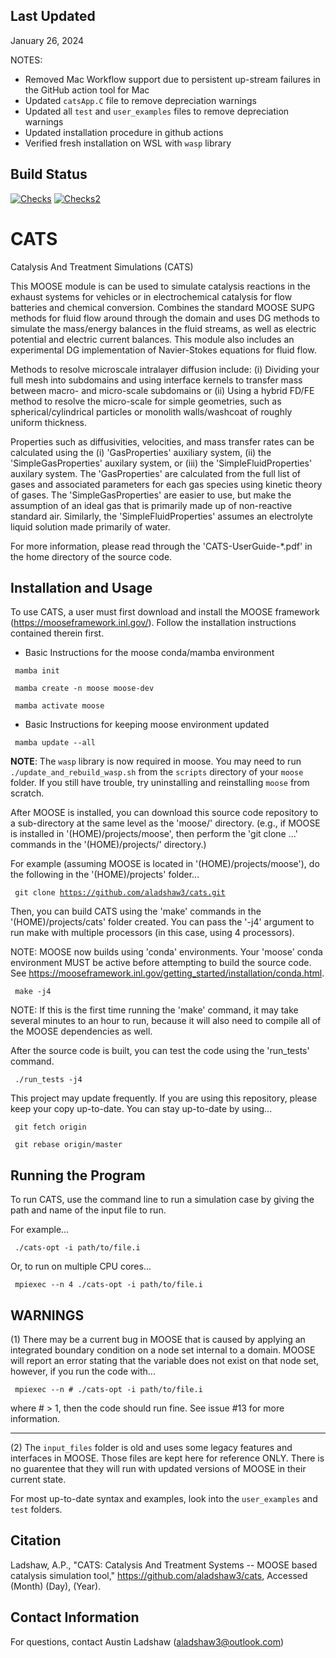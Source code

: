 ## Last Updated

January 26, 2024

NOTES:
- Removed Mac Workflow support due to persistent up-stream failures in the GitHub action tool for Mac
- Updated `catsApp.C` file to remove depreciation warnings
- Updated all `test` and `user_examples` files to remove depreciation warnings
- Updated installation procedure in github actions 
- Verified fresh installation on WSL with `wasp` library

## Build Status

[![Checks](https://github.com/aladshaw3/cats/actions/workflows/conda-build.yml/badge.svg)](https://github.com/aladshaw3/cats/actions/workflows/conda-build.yml)
[![Checks2](https://github.com/aladshaw3/cats/actions/workflows/personal-conda-build.yml/badge.svg)](https://github.com/aladshaw3/cats/actions/workflows/personal-conda-build.yml)

CATS
=====

Catalysis And Treatment Simulations (CATS)

This MOOSE module is can be used to simulate catalysis reactions in the exhaust systems for vehicles or in electrochemical catalysis for flow batteries and chemical conversion. Combines the standard MOOSE SUPG methods for fluid flow around through the domain and uses DG methods to simulate the mass/energy balances in the fluid streams, as well as electric potential and electric current balances. This module also includes an experimental DG implementation of Navier-Stokes equations for fluid flow.

Methods to resolve microscale intralayer diffusion include: (i) Dividing your full mesh into subdomains and using
interface kernels to transfer mass between macro- and micro-scale subdomains or (ii) Using a hybrid FD/FE method
to resolve the micro-scale for simple geometries, such as spherical/cylindrical particles or monolith walls/washcoat
of roughly uniform thickness.

Properties such as diffusivities, velocities, and mass transfer rates can be calculated using the (i) 'GasProperties' auxiliary system, (ii) the 'SimpleGasProperties' auxilary system, or (iii) the 'SimpleFluidProperties' auxilary system. The 'GasProperties' are
calculated from the full list of gases and associated parameters for each gas species using kinetic theory of
gases. The 'SimpleGasProperties' are easier to use, but make the assumption of an ideal gas that is primarily
made up of non-reactive standard air. Similarly, the 'SimpleFluidProperties' assumes an electrolyte liquid solution made primarily of water.

For more information, please read through the 'CATS-UserGuide-*.pdf' in the home directory of the source code.


Installation and Usage
-----
To use CATS, a user must first download and install the MOOSE framework (https://mooseframework.inl.gov/). Follow the installation instructions contained therein first.

 - Basic Instructions for the moose conda/mamba environment 
 
<code> mamba init </code>

<code> mamba create -n moose moose-dev </code>

<code> mamba activate moose </code>

 - Basic Instructions for keeping moose environment updated 
 
<code> mamba update --all </code>

**NOTE**: The `wasp` library is now required in moose. You may need to run `./update_and_rebuild_wasp.sh` from the `scripts` directory of your `moose` folder. 
If you still have trouble, try uninstalling and reinstalling `moose` from scratch. 

After MOOSE is installed, you can download this source code repository to a sub-directory at the same level as the 'moose/' directory. (e.g., if MOOSE is installed in '(HOME)/projects/moose', then perform the 'git clone ...' commands in the '(HOME)/projects/' directory.)

For example (assuming MOOSE is located in '(HOME)/projects/moose'), do the following in the '(HOME)/projects' folder...

<code> git clone https://github.com/aladshaw3/cats.git </code>

Then, you can build CATS using the 'make' commands in the '(HOME)/projects/cats' folder created. You can
pass the '-j4' argument to run make with multiple processors (in this case, using 4 processors).

NOTE: MOOSE now builds using 'conda' environments. Your 'moose' conda environment MUST be active before
attempting to build the source code. See https://mooseframework.inl.gov/getting_started/installation/conda.html.

<code> make -j4 </code>

NOTE: If this is the first time running the 'make' command, it may take several minutes to an
hour to run, because it will also need to compile all of the MOOSE dependencies as well.

After the source code is built, you can test the code using the 'run_tests' command.

<code> ./run_tests -j4 </code>

This project may update frequently. If you are using this repository, please keep your copy up-to-date. You can
stay up-to-date by using...

<code> git fetch origin </code>

<code> git rebase origin/master </code>


Running the Program
-----
To run CATS, use the command line to run a simulation case by giving the path and name of the input file to run.

For example...

<code> ./cats-opt -i path/to/file.i </code>

Or, to run on multiple CPU cores...

<code> mpiexec --n 4 ./cats-opt -i path/to/file.i </code>


WARNINGS
-----


(1) There may be a current bug in MOOSE that is caused by applying an integrated boundary
condition on a node set internal to a domain. MOOSE will report an error stating that
the variable does not exist on that node set, however, if you run the code with...

<code> mpiexec --n # ./cats-opt -i path/to/file.i </code>

where # > 1, then the code should run fine. See issue #13 for more information.

---

(2) The `input_files` folder is old and uses some legacy features and interfaces in MOOSE. Those 
files are kept here for reference ONLY. There is no guarentee that they will run with updated 
versions of MOOSE in their current state. 

For most up-to-date syntax and examples, look into the `user_examples` and `test` folders. 


Citation
-----
Ladshaw, A.P., "CATS: Catalysis And Treatment Systems -- MOOSE based catalysis simulation tool," https://github.com/aladshaw3/cats, Accessed (Month) (Day), (Year).


Contact Information
-----

For questions, contact Austin Ladshaw (aladshaw3@outlook.com)
